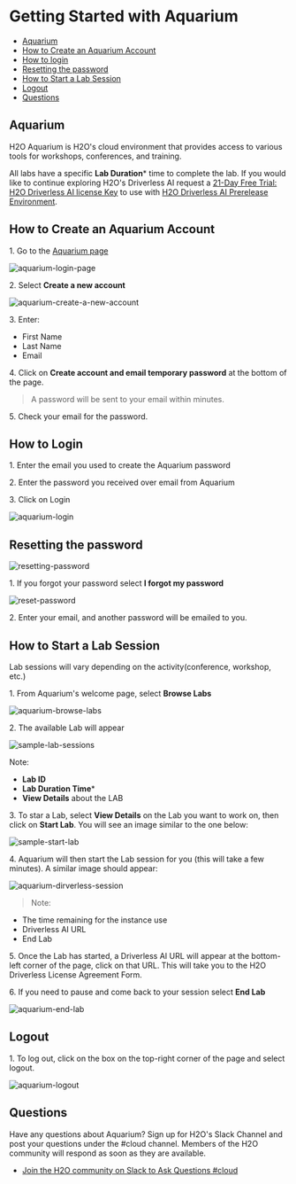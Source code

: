
# Getting Started with Aquarium

- [Aquarium](#aquarium)
- [How to Create an Aquarium Account](#how-to-create-an-aquarium-account)
- [How to login](#how-to-login)
- [Resetting the password ](#resetting-the-password)
- [How to Start a Lab Session](#how-to-start-a-lab-session)
- [Logout](#logout)
- [Questions](#questions)

## Aquarium

H2O Aquarium is H2O's cloud environment that provides access to various tools for workshops, conferences, and training.

All labs have a specific **Lab Duration*** time to complete the lab. If you would like to continue exploring H2O's Driverless AI request a [21-Day Free Trial: H2O Driverless AI license Key](https://www.h2o.ai/products/h2o-driverless-ai/) to use with [H2O Driverless AI Prerelease Environment](http://prerelease.h2o.ai/).

## How to Create an Aquarium Account

1\. Go to the [Aquarium page](http://aquarium.h2o.ai/login)

![aquarium-login-page](assets/aquarium-login-page.jpg)

2\. Select **Create a new account**

![aquarium-create-a-new-account](assets/aquarium-create-a-new-account.jpg)

3\. Enter:

 - First Name
 - Last Name
 - Email

4\. Click on **Create account and email temporary password** at the bottom of the page.

 > A password will be sent to your email within minutes.

5\. Check your email for the password.

## How to Login

1\. Enter the email you used to create the Aquarium password

2\. Enter the password you received over email from Aquarium

3\. Click on Login

![aquarium-login](assets/aquarium-login.jpg)

## Resetting the password 

![resetting-password](assets/resetting-password.jpg)

1\. If you forgot your password select **I forgot my password**

![reset-password](assets/reset-password.jpg)

2\. Enter your email, and another password will be emailed to you.

## How to Start a Lab Session

Lab sessions will vary depending on the activity(conference, workshop, etc.)

1\. From Aquarium's welcome page, select **Browse Labs**

![aquarium-browse-labs](assets/aquarium-browse-labs.jpg)

2\. The available Lab will appear

![sample-lab-sessions](assets/sample-lab-sessions.jpg)

Note: 
 - **Lab ID**
 - **Lab Duration Time*** 
 - **View Details** about the LAB

3\. To star a Lab, select **View Details** on the Lab you want to work on, then click on **Start Lab**. You will see an image similar to the one below:

![sample-start-lab](assets/sample-start-lab.jpg)


4\. Aquarium will then start the Lab session for you (this will take a few minutes). A similar image should appear:

![aquarium-dirverless-session](assets/aquarium-driverless-session.jpg)

> Note:

 - The time remaining for the instance use
 - Driverless AI URL
 - End Lab 

5\. Once the Lab has started, a Driverless AI URL will appear at the bottom-left corner of the page, click on that URL. This will take you to the H2O Driverless License Agreement Form. 

6\. If you need to pause and come back to your session select **End Lab**

![aquarium-end-lab](assets/aquarium-end-lab.jpg)


## Logout

1\. To log out, click on the box on the top-right corner of the page and select logout.

![aquarium-logout](assets/aquarium-logout.jpg) 

## Questions

Have any questions about Aquarium? Sign up for H2O's Slack Channel and post your questions under the #cloud channel. Members of the H2O community will respond as soon as they are available.

- [Join the H2O community on Slack to Ask Questions #cloud](https://h2oai-community.slack.com/)




